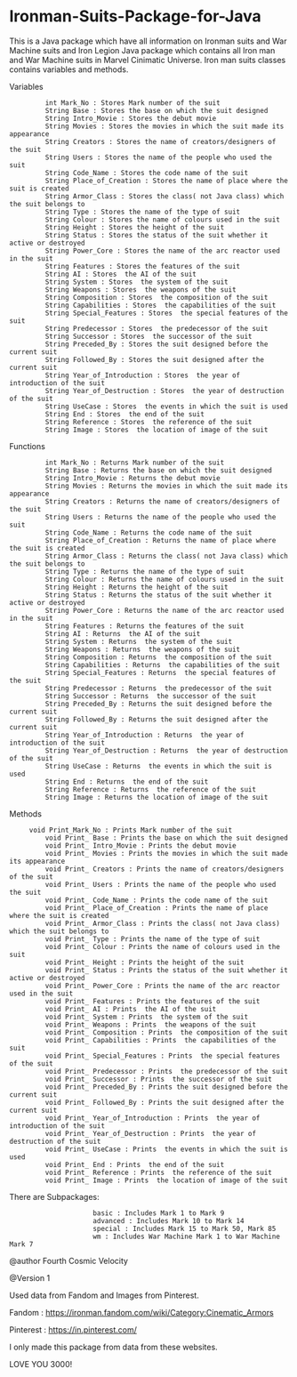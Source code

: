 # Ironman-Suits-Package-for-Java
This is a Java package which have all information on Ironman suits and War Machine suits and Iron Legion
Java package which contains all Iron man and War Machine suits in Marvel Cinimatic Universe.
Iron man suits classes contains variables and methods.
 
Variables

 	     	 int Mark_No : Stores Mark number of the suit
 	     	 String Base : Stores the base on which the suit designed
             String Intro_Movie : Stores the debut movie
             String Movies : Stores the movies in which the suit made its appearance
             String Creators : Stores the name of creators/designers of the suit
             String Users : Stores the name of the people who used the suit
             String Code_Name : Stores the code name of the suit
             String Place_of_Creation : Stores the name of place where the suit is created
             String Armor_Class : Stores the class( not Java class) which the suit belongs to
             String Type : Stores the name of the type of suit
             String Colour : Stores the name of colours used in the suit
             String Height : Stores the height of the suit
             String Status : Stores the status of the suit whether it active or destroyed
             String Power_Core : Stores the name of the arc reactor used in the suit
             String Features : Stores the features of the suit 
             String AI : Stores  the AI of the suit
             String System : Stores  the system of the suit
             String Weapons : Stores  the weapons of the suit
             String Composition : Stores  the composition of the suit
             String Capabilities : Stores  the capabilities of the suit
             String Special_Features : Stores  the special features of the suit
             String Predecessor : Stores  the predecessor of the suit
             String Successor : Stores  the successor of the suit
             String Preceded_By : Stores the suit designed before the current suit
             String Followed_By : Stores the suit designed after the current suit
             String Year_of_Introduction : Stores  the year of introduction of the suit
             String Year_of_Destruction : Stores  the year of destruction of the suit
             String UseCase : Stores  the events in which the suit is used
             String End : Stores  the end of the suit
             String Reference : Stores  the reference of the suit
             String Image : Stores  the location of image of the suit
			   
Functions

	     	 int Mark_No : Returns Mark number of the suit
             String Base : Returns the base on which the suit designed
             String Intro_Movie : Returns the debut movie
             String Movies : Returns the movies in which the suit made its appearance
             String Creators : Returns the name of creators/designers of the suit
             String Users : Returns the name of the people who used the suit
             String Code_Name : Returns the code name of the suit
             String Place_of_Creation : Returns the name of place where the suit is created
             String Armor_Class : Returns the class( not Java class) which the suit belongs to
             String Type : Returns the name of the type of suit
             String Colour : Returns the name of colours used in the suit
             String Height : Returns the height of the suit
             String Status : Returns the status of the suit whether it active or destroyed
             String Power_Core : Returns the name of the arc reactor used in the suit
             String Features : Returns the features of the suit 
             String AI : Returns  the AI of the suit
             String System : Returns  the system of the suit
             String Weapons : Returns  the weapons of the suit
             String Composition : Returns  the composition of the suit
             String Capabilities : Returns  the capabilities of the suit
             String Special_Features : Returns  the special features of the suit
             String Predecessor : Returns  the predecessor of the suit
             String Successor : Returns  the successor of the suit
             String Preceded_By : Returns the suit designed before the current suit
             String Followed_By : Returns the suit designed after the current suit
             String Year_of_Introduction : Returns  the year of introduction of the suit
             String Year_of_Destruction : Returns  the year of destruction of the suit
             String UseCase : Returns  the events in which the suit is used
             String End : Returns  the end of the suit
             String Reference : Returns  the reference of the suit
             String Image : Returns the location of image of the suit
			   
Methods

		 void Print_Mark_No : Prints Mark number of the suit
             void Print_ Base : Prints the base on which the suit designed
             void Print_ Intro_Movie : Prints the debut movie
             void Print_ Movies : Prints the movies in which the suit made its appearance
             void Print_ Creators : Prints the name of creators/designers of the suit
             void Print_ Users : Prints the name of the people who used the suit
             void Print_ Code_Name : Prints the code name of the suit
             void Print_ Place_of_Creation : Prints the name of place where the suit is created
             void Print_ Armor_Class : Prints the class( not Java class) which the suit belongs to
             void Print_ Type : Prints the name of the type of suit
             void Print_ Colour : Prints the name of colours used in the suit
             void Print_ Height : Prints the height of the suit
             void Print_ Status : Prints the status of the suit whether it active or destroyed
             void Print_ Power_Core : Prints the name of the arc reactor used in the suit
             void Print_ Features : Prints the features of the suit 
             void Print_ AI : Prints  the AI of the suit
             void Print_ System : Prints  the system of the suit
             void Print_ Weapons : Prints  the weapons of the suit
             void Print_ Composition : Prints  the composition of the suit
             void Print_ Capabilities : Prints  the capabilities of the suit
             void Print_ Special_Features : Prints  the special features of the suit
             void Print_ Predecessor : Prints  the predecessor of the suit
             void Print_ Successor : Prints  the successor of the suit
             void Print_ Preceded_By : Prints the suit designed before the current suit
             void Print_ Followed_By : Prints the suit designed after the current suit
             void Print_ Year_of_Introduction : Prints  the year of introduction of the suit
             void Print_ Year_of_Destruction : Prints  the year of destruction of the suit
             void Print_ UseCase : Prints  the events in which the suit is used
             void Print_ End : Prints  the end of the suit
             void Print_ Reference : Prints  the reference of the suit
             void Print_ Image : Prints  the location of image of the suit
			   
There are Subpackages:

                         basic : Includes Mark 1 to Mark 9
                         advanced : Includes Mark 10 to Mark 14
                         special : Includes Mark 15 to Mark 50, Mark 85
                         wm : Includes War Machine Mark 1 to War Machine Mark 7
	
	
@author Fourth Cosmic Velocity

@Version 1

Used data from Fandom and Images from Pinterest.

Fandom : https://ironman.fandom.com/wiki/Category:Cinematic_Armors

Pinterest : https://in.pinterest.com/

I only made this package from data from these websites.

LOVE YOU 3000!
